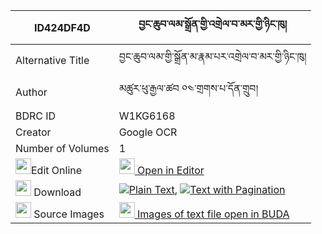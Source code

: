 |ID424DF4D|བྱང་ཆུབ་ལམ་སྒྲོན་གྱི་འགྲེལ་བ་མར་གྱི་ཉིང་ཁུ། 
| --- | --- 
|Alternative Title |བྱང་ཆུབ་ལམ་གྱི་སྒྲོན་མ་རྣམ་པར་འགྲེལ་བ་མར་གྱི་ཉིང་ཁུ།
|Author| མཚུར་ཕུ་རྒྱལ་ཚབ ༠༤་གྲགས་པ་དོན་གྲུབ།
|BDRC ID | W1KG6168
|Creator | Google OCR
|Number of Volumes| 1
|<img width="25" src="https://img.icons8.com/color/25/000000/edit-property.png">Edit Online| [<img width="25" src="https://avatars.githubusercontent.com/u/45091458?s=200&v=4"> Open in Editor](http://editor.openpecha.org/ID424DF4D)
|<img width="25" src="https://img.icons8.com/fluent/48/000000/download-2.png"/>  Download | [![](https://img.icons8.com/color/20/000000/txt.png)Plain Text](https://github.com/Openpecha/ID424DF4D/releases/download/v1/changchub_lam_dron_gyi_drel_ba_plain_ID424DF4D.zip), [![](https://img.icons8.com/color/20/000000/txt.png)Text with Pagination](https://github.com/Openpecha/ID424DF4D/releases/download/v1/changchub_lam_dron_gyi_drel_ba_pages_ID424DF4D.zip)
|<img width="25" src="https://img.icons8.com/plasticine/100/000000/pictures-folder.png"/>  Source Images | [<img width="25" src="https://library.bdrc.io/icons/BUDA-small.svg"> Images of text file open in BUDA](https://library.bdrc.io/show/bdr:W1KG6168)